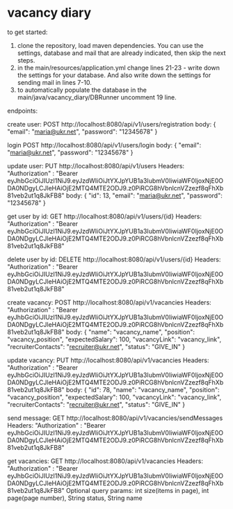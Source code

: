 # vacancy diary
to get started:
1. clone the repository, load maven dependencies. You can use the settings, database and mail that are already indicated, then skip the next steps.
2. in the main/resources/application.yml change lines 21-23 - write down the settings for your database. And also write down the settings for sending mail in lines 7-10.
3. to automatically populate the database in the main/java/vacancy_diary/DBRunner uncomment 19 line.

endpoints:

create user:
POST
http://localhost:8080/api/v1/users/registration
  body: {
          "email": "maria@ukr.net",
          "password": "12345678"
        }

login
POST
http://localhost:8080/api/v1/users/login
  body: {
          "email": "maria@ukr.net",
          "password": "12345678"
        }
        
update user:
PUT
http://localhost:8080/api/v1/users
Headers: "Authorization" : "Bearer eyJhbGciOiJIUzI1NiJ9.eyJzdWIiOiJtYXJpYUB1a3IubmV0IiwiaWF0IjoxNjE0ODA0NDgyLCJleHAiOjE2MTQ4MTE2ODJ9.z0PiRCG8hVbnlcnVZzezf8qFhXb81veb2ut1q8JkFB8"
  body: {
          "id": 13,
          "email": "maria@ukr.net",
          "password": "12345678"
        }
 
get user by id:
GET
http://localhost:8080/api/v1/users/{id}
Headers: "Authorization" : "Bearer eyJhbGciOiJIUzI1NiJ9.eyJzdWIiOiJtYXJpYUB1a3IubmV0IiwiaWF0IjoxNjE0ODA0NDgyLCJleHAiOjE2MTQ4MTE2ODJ9.z0PiRCG8hVbnlcnVZzezf8qFhXb81veb2ut1q8JkFB8"
        
       
delete user by id:
DELETE
http://localhost:8080/api/v1/users/{id}
Headers: "Authorization" : "Bearer eyJhbGciOiJIUzI1NiJ9.eyJzdWIiOiJtYXJpYUB1a3IubmV0IiwiaWF0IjoxNjE0ODA0NDgyLCJleHAiOjE2MTQ4MTE2ODJ9.z0PiRCG8hVbnlcnVZzezf8qFhXb81veb2ut1q8JkFB8"
 
create vacancy:
POST
http://localhost:8080/api/v1/vacancies
Headers: "Authorization" : "Bearer eyJhbGciOiJIUzI1NiJ9.eyJzdWIiOiJtYXJpYUB1a3IubmV0IiwiaWF0IjoxNjE0ODA0NDgyLCJleHAiOjE2MTQ4MTE2ODJ9.z0PiRCG8hVbnlcnVZzezf8qFhXb81veb2ut1q8JkFB8"
  body: {
          "name": "vacancy_name",
          "position": "vacancy_position",
          "expectedSalary": 100,
          "vacancyLink": "vacancy_link",
          "recruiterContacts": "recruiter@ukr.net",
          "status": "GIVE_IN"
        }

update vacancy:
PUT
http://localhost:8080/api/v1/vacancies
Headers: "Authorization" : "Bearer eyJhbGciOiJIUzI1NiJ9.eyJzdWIiOiJtYXJpYUB1a3IubmV0IiwiaWF0IjoxNjE0ODA0NDgyLCJleHAiOjE2MTQ4MTE2ODJ9.z0PiRCG8hVbnlcnVZzezf8qFhXb81veb2ut1q8JkFB8"
  body: {
          "id": 78,
          "name": "vacancy_name",
          "position": "vacancy_position",
          "expectedSalary": 100,
          "vacancyLink": "vacancy_link",
          "recruiterContacts": "recruiter@ukr.net",
          "status": "GIVE_IN"
        }
        
send message:
GET
http://localhost:8080/api/v1/vacancies/sendMessages
Headers: "Authorization" : "Bearer eyJhbGciOiJIUzI1NiJ9.eyJzdWIiOiJtYXJpYUB1a3IubmV0IiwiaWF0IjoxNjE0ODA0NDgyLCJleHAiOjE2MTQ4MTE2ODJ9.z0PiRCG8hVbnlcnVZzezf8qFhXb81veb2ut1q8JkFB8"
  
get vacancies:
GET
http://localhost:8080/api/v1/vacancies
Headers: "Authorization" : "Bearer eyJhbGciOiJIUzI1NiJ9.eyJzdWIiOiJtYXJpYUB1a3IubmV0IiwiaWF0IjoxNjE0ODA0NDgyLCJleHAiOjE2MTQ4MTE2ODJ9.z0PiRCG8hVbnlcnVZzezf8qFhXb81veb2ut1q8JkFB8"
Optional query params:  int size(items in page),
                        int page(page number),
                        String status,
                        String name

